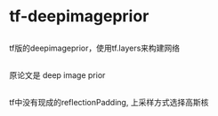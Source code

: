 # tf-deepimageprior
## 
tf版的deepimageprior，使用tf.layers来构建网络
## 
原论文是 deep image prior
## 
tf中没有现成的reflectionPadding, 上采样方式选择高斯核
